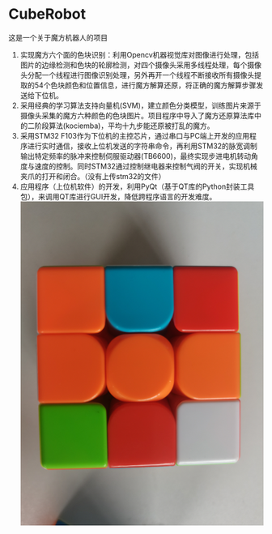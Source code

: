 # CubeRobot
这是一个关于魔方机器人的项目
1.	实现魔方六个面的色块识别：利用Opencv机器视觉库对图像进行处理，包括图片的边缘检测和色块的轮廓检测，对四个摄像头采用多线程处理，每个摄像头分配一个线程进行图像识别处理，另外再开一个线程不断接收所有摄像头提取的54个色块颜色和位置信息，进行魔方解算还原，将正确的魔方解算步骤发送给下位机。
2.	采用经典的学习算法支持向量机(SVM)，建立颜色分类模型，训练图片来源于摄像头采集的魔方六种颜色的色块图片。项目程序中导入了魔方还原算法库中的二阶段算法(kociemba)，平均十九步能还原被打乱的魔方。
3.	采用STM32 F103作为下位机的主控芯片，通过串口与PC端上开发的应用程序进行实时通信，接收上位机发送的字符串命令，再利用STM32的脉宽调制输出特定频率的脉冲来控制伺服驱动器(TB6600)，最终实现步进电机转动角度与速度的控制。同时STM32通过控制继电器来控制气阀的开关，实现机械夹爪的打开和闭合。（没有上传stm32的文件）
4.	应用程序（上位机软件）的开发，利用PyQt（基于QT库的Python封装工具包），来调用QT库进行GUI开发，降低跨程序语言的开发难度。
![image](https://github.com/lj-fpga/CubeRobot/raw/main/robot_img/IMG_20220922_162949.jpg)
